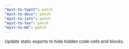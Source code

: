 ```yaml
---
"myst-to-typst": patch
"myst-to-docx": patch
"myst-to-jats": patch
"myst-to-tex": patch
"myst-to-md": patch
---
```


Update static exports to hide hidden code cells and blocks.
